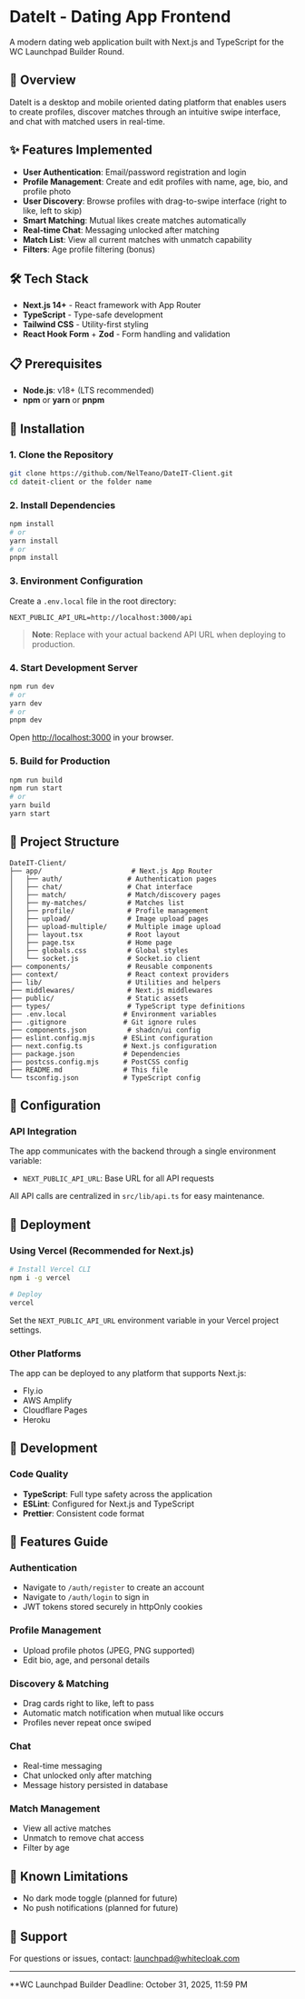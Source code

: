 # DateIt - Dating App Frontend

A modern dating web application built with Next.js and TypeScript for the WC Launchpad Builder Round.

## 📱 Overview

DateIt is a desktop and mobile oriented dating platform that enables users to create profiles, discover matches through an intuitive swipe interface, and chat with matched users in real-time.

## ✨ Features Implemented

- **User Authentication**: Email/password registration and login
- **Profile Management**: Create and edit profiles with name, age, bio, and profile photo
- **User Discovery**: Browse profiles with drag-to-swipe interface (right to like, left to skip)
- **Smart Matching**: Mutual likes create matches automatically
- **Real-time Chat**: Messaging unlocked after matching
- **Match List**: View all current matches with unmatch capability
- **Filters**: Age profile filtering (bonus)

## 🛠 Tech Stack

- **Next.js 14+** - React framework with App Router
- **TypeScript** - Type-safe development
- **Tailwind CSS** - Utility-first styling
- **React Hook Form** + **Zod** - Form handling and validation

## 📋 Prerequisites

- **Node.js**: v18+ (LTS recommended)
- **npm** or **yarn** or **pnpm**

## 🚀 Installation

### 1. Clone the Repository

```bash
git clone https://github.com/NelTeano/DateIT-Client.git
cd dateit-client or the folder name
```

### 2. Install Dependencies

```bash
npm install
# or
yarn install
# or
pnpm install
```

### 3. Environment Configuration

Create a `.env.local` file in the root directory:

```env
NEXT_PUBLIC_API_URL=http://localhost:3000/api
```

> **Note**: Replace with your actual backend API URL when deploying to production.

### 4. Start Development Server

```bash
npm run dev
# or
yarn dev
# or
pnpm dev
```

Open [http://localhost:3000](http://localhost:3000) in your browser.

### 5. Build for Production

```bash
npm run build
npm run start
# or
yarn build
yarn start
```

## 📁 Project Structure

```
DateIT-Client/
├── app/                      # Next.js App Router
│   ├── auth/                # Authentication pages
│   ├── chat/                # Chat interface
│   ├── match/               # Match/discovery pages
│   ├── my-matches/          # Matches list
│   ├── profile/             # Profile management
│   ├── upload/              # Image upload pages
│   ├── upload-multiple/     # Multiple image upload
│   ├── layout.tsx           # Root layout
│   ├── page.tsx             # Home page
│   ├── globals.css          # Global styles
│   └── socket.js            # Socket.io client
├── components/              # Reusable components
├── context/                 # React context providers
├── lib/                     # Utilities and helpers
├── middlewares/             # Next.js middlewares
├── public/                  # Static assets
├── types/                   # TypeScript type definitions
├── .env.local              # Environment variables
├── .gitignore              # Git ignore rules
├── components.json          # shadcn/ui config
├── eslint.config.mjs       # ESLint configuration
├── next.config.ts          # Next.js configuration
├── package.json            # Dependencies
├── postcss.config.mjs      # PostCSS config
├── README.md               # This file
└── tsconfig.json           # TypeScript config
```

## 🔧 Configuration

### API Integration

The app communicates with the backend through a single environment variable:

- `NEXT_PUBLIC_API_URL`: Base URL for all API requests

All API calls are centralized in `src/lib/api.ts` for easy maintenance.

## 🚢 Deployment

### Using Vercel (Recommended for Next.js)

```bash
# Install Vercel CLI
npm i -g vercel

# Deploy
vercel
```

Set the `NEXT_PUBLIC_API_URL` environment variable in your Vercel project settings.


### Other Platforms

The app can be deployed to any platform that supports Next.js:
- Fly.io
- AWS Amplify
- Cloudflare Pages
- Heroku

## 🧪 Development

### Code Quality

- **TypeScript**: Full type safety across the application
- **ESLint**: Configured for Next.js and TypeScript
- **Prettier**: Consistent code format

## 📝 Features Guide

### Authentication
- Navigate to `/auth/register` to create an account
- Navigate to `/auth/login` to sign in
- JWT tokens stored securely in httpOnly cookies

### Profile Management
- Upload profile photos (JPEG, PNG supported)
- Edit bio, age, and personal details

### Discovery & Matching
- Drag cards right to like, left to pass
- Automatic match notification when mutual like occurs
- Profiles never repeat once swiped

### Chat
- Real-time messaging
- Chat unlocked only after matching
- Message history persisted in database

### Match Management
- View all active matches
- Unmatch to remove chat access
- Filter by age 

## 🐛 Known Limitations

- No dark mode toggle (planned for future)
- No push notifications (planned for future)

## 📧 Support

For questions or issues, contact: launchpad@whitecloak.com

---

**WC Launchpad Builder Deadline: October 31, 2025, 11:59 PM